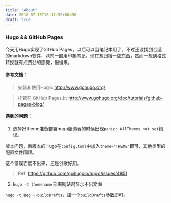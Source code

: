 ```yaml
---
title: "About"
date: 2018-07-15T18:17:52+08:00
draft: true
---
```


### Hugo && GitHub Pages

今天用Hugo实现了GitHub Pages，以后可以当笔记本用了，不过还没找到合适的markdown软件，以前一直用印象笔记，现在想归档一些东西，然而一想到格式转换就有点费劲的感觉，慢慢来。

#### 参考文档：

> 安装和使用Hugo: http://www.gohugo.org/

> 托管在 GitHub Pages上: http://www.gohugo.org/doc/tutorials/github-pages-blog/

#### 遇到的问题：

1. 选择好theme准备部署hugo服务器的时候出现`panic: AllThemes not set`错误。

版本问题，新版本的Hugo在`config.toml`中加入`theme="THEME"`即可，其他类型的配置文件同理。

这个错误百度不出来，还是谷歌好用。

> Ref: https://github.com/gohugoio/hugo/issues/4851

2. `hugo -t themename` 部署网站时显示不出文章

`hugo -t Beg --buildDrafts`，加一个`buildDrafts`参数即可。